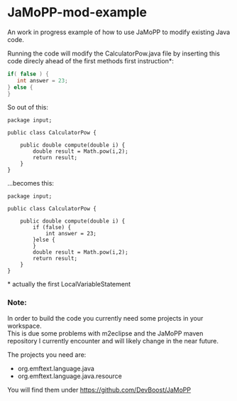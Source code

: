 JaMoPP-mod-example
==================

An work in progress example of how to use JaMoPP to modify existing Java code.

Running the code will modify the CalculatorPow.java file by inserting this code direcly ahead of the first methods first instruction\*:

```java
if( false ) {
   int answer = 23;
} else {
}
```

So out of this:

```jave
package input;

public class CalculatorPow {

	public double compute(double i) {
		double result = Math.pow(i,2);
		return result;
	}
}

```

...becomes this:

```jave
package input;

public class CalculatorPow {

	public double compute(double i) {
		if (false) {
			int answer = 23;
		}else {
		}
		double result = Math.pow(i,2);
		return result;
	}
}

```

\* actually the first LocalVariableStatement

### Note:
In order to build the code you currently need some projects in your workspace.  
This is due some problems with m2eclipse and the JaMoPP maven repository I currently encounter and will likely change in the near future.

The projects you need are:

 * org.emftext.language.java
 * org.emftext.language.java.resource

You will find them under https://github.com/DevBoost/JaMoPP
